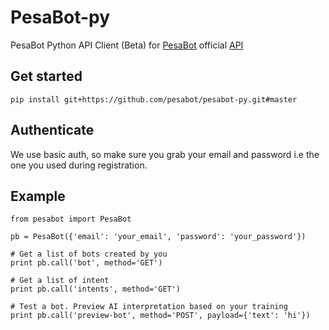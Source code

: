 # PesaBot-py

PesaBot Python API Client (Beta) for [PesaBot](https://pesabot.com) official [API](https://pesabot.com/api/docs/)

## Get started

    pip install git+https://github.com/pesabot/pesabot-py.git#master
    
## Authenticate

We use basic auth, so make sure you grab your email and password i.e the one you used during registration.

## Example

    from pesabot import PesaBot

    pb = PesaBot({'email': 'your_email', 'password': 'your_password'})

    # Get a list of bots created by you
    print pb.call('bot', method='GET')
    
    # Get a list of intent
    print pb.call('intents', method='GET')

    # Test a bot. Preview AI interpretation based on your training
    print pb.call('preview-bot', method='POST', payload={'text': 'hi'})